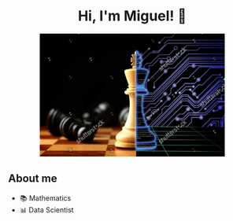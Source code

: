 <div align="center">
  <h1 align="center">Hi, I'm Miguel! 👋</h1>
  <img src="images/chess_technology.jpeg" alt="Mi equipo" height="250"/>
</div>

## About me

- 📚 Mathematics
- 📊 Data Scientist
<br>

<!--
**miguelagues/miguelagues** is a ✨ _special_ ✨ repository because its `README.md` (this file) appears on your GitHub profile.

Here are some ideas to get you started:

- 🔭 I’m currently working on ...
- 🌱 I’m currently learning ...
- 👯 I’m looking to collaborate on ...
- 🤔 I’m looking for help with ...
- 💬 Ask me about ...
- 📫 How to reach me: ...
- 😄 Pronouns: ...
- ⚡ Fun fact: ...
-->
